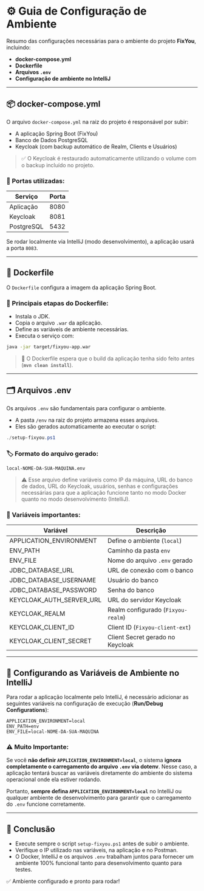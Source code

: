 
# ⚙️ Guia de Configuração de Ambiente

Resumo das configurações necessárias para o ambiente do projeto **FixYou**, incluindo:

- **docker-compose.yml**
- **Dockerfile**
- **Arquivos `.env`**
- **Configuração de ambiente no IntelliJ**

---

## 📦 docker-compose.yml

O arquivo `docker-compose.yml` na raiz do projeto é responsável por subir:

- A aplicação Spring Boot (FixYou)
- Banco de Dados PostgreSQL
- Keycloak (com backup automático de Realm, Clients e Usuários)

> ✅ O Keycloak é restaurado automaticamente utilizando o volume com o backup incluído no projeto.

### 🚪 Portas utilizadas:

| Serviço     | Porta |
|--------------|-------|
| Aplicação    | 8080  |
| Keycloak     | 8081  |
| PostgreSQL   | 5432  |

Se rodar localmente via IntelliJ (modo desenvolvimento), a aplicação usará a porta `8083`.

---

## 🐳 Dockerfile

O `Dockerfile` configura a imagem da aplicação Spring Boot.

### 🔧 Principais etapas do Dockerfile:

- Instala o JDK.
- Copia o arquivo `.war` da aplicação.
- Define as variáveis de ambiente necessárias.
- Executa o serviço com:

```bash
java -jar target/fixyou-app.war
```

> 🎯 O Dockerfile espera que o build da aplicação tenha sido feito antes (**`mvn clean install`**).

---

## 🗂️ Arquivos .env

Os arquivos `.env` são fundamentais para configurar o ambiente.

- A pasta `/env` na raiz do projeto armazena esses arquivos.
- Eles são gerados automaticamente ao executar o script:

```powershell
./setup-fixyou.ps1
```

### 🏷️ Formato do arquivo gerado:

```
local-NOME-DA-SUA-MAQUINA.env
```

> ⚠️ Esse arquivo define variáveis como IP da máquina, URL do banco de dados, URL do Keycloak, usuários, senhas e configurações necessárias para que a aplicação funcione tanto no modo Docker quanto no modo desenvolvimento (IntelliJ).

### 🔑 Variáveis importantes:

| Variável                  | Descrição                                           |
|---------------------------|-----------------------------------------------------|
| APPLICATION_ENVIRONMENT    | Define o ambiente (`local`)                        |
| ENV_PATH                   | Caminho da pasta `env`                             |
| ENV_FILE                   | Nome do arquivo `.env` gerado                      |
| JDBC_DATABASE_URL          | URL de conexão com o banco                         |
| JDBC_DATABASE_USERNAME     | Usuário do banco                                   |
| JDBC_DATABASE_PASSWORD     | Senha do banco                                     |
| KEYCLOAK_AUTH_SERVER_URL   | URL do servidor Keycloak                           |
| KEYCLOAK_REALM             | Realm configurado (`Fixyou-realm`)                 |
| KEYCLOAK_CLIENT_ID         | Client ID (`Fixyou-client-ext`)                    |
| KEYCLOAK_CLIENT_SECRET     | Client Secret gerado no Keycloak                   |

---

## 🔧 Configurando as Variáveis de Ambiente no IntelliJ

Para rodar a aplicação localmente pelo IntelliJ, é necessário adicionar as seguintes variáveis na configuração de execução (**Run/Debug Configurations**):

```
APPLICATION_ENVIRONMENT=local
ENV_PATH=env
ENV_FILE=local-NOME-DA-SUA-MAQUINA
```

### ⚠️ **Muito Importante:**

Se você **não definir `APPLICATION_ENVIRONMENT=local`**, o sistema **ignora completamente o carregamento do arquivo `.env` via dotenv**. Nesse caso, a aplicação tentará buscar as variáveis diretamente do ambiente do sistema operacional onde ela estiver rodando.

Portanto, **sempre defina `APPLICATION_ENVIRONMENT=local`** no IntelliJ ou qualquer ambiente de desenvolvimento para garantir que o carregamento do `.env` funcione corretamente.

---

## 🚀 Conclusão

- Execute sempre o script `setup-fixyou.ps1` antes de subir o ambiente.
- Verifique o IP utilizado nas variáveis, na aplicação e no Postman.
- O Docker, IntelliJ e os arquivos `.env` trabalham juntos para fornecer um ambiente 100% funcional tanto para desenvolvimento quanto para testes.

✅ Ambiente configurado e pronto para rodar!

